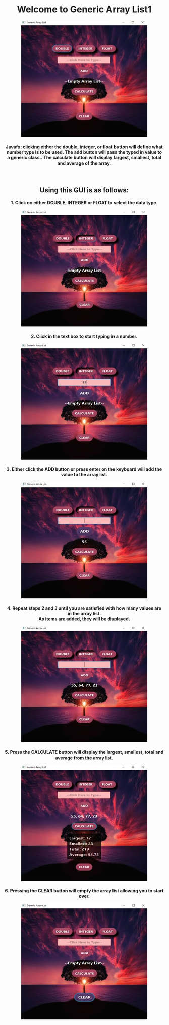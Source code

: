 
<h1 align="center">Welcome to Generic Array List1</h1>

<p align="center"><img src=/images/main_image.jpg></p>
<h4 align="center">
  Javafx: clicking either the double, integer, or float button will define what
  number type is to be used. The add button will pass the typed in value to
  a generic class.. The calculate	button will display largest, smallest,
  total and average of the array.
</h4>
<br>

<h2 align="center">Using this GUI is as follows:</h2>

<h4 align="center">
    1. Click on either DOUBLE, INTEGER or FLOAT to select the data type.
<p align="center"><img src=/images/number_type.jpg></p>
  <!-- ![number image](/images/number_type.jpg "Selecting Number Type") -->
</h4>

<h4 align="center">
    2. Click in the text box to start typing in a number.

<p align="center">
<img src=/images/add_number.jpg>
</p>
  <!-- ![add number image](/images/add_number.jpg "Typing in the textbox") -->
</h4>

<h4 align="center">
    3. Either click the ADD button or press enter on the keyboard will add the value to the array list.
<p align="center"><img src=/images/added.jpg></p>
  <!-- ![added image](/images/added.jpg "Value added") -->
</h4>

<h4 align="center">
    4. Repeat steps 2 and 3 until you are satisfied with how many values are in the array list.
<br>  
    As items are added, they will be displayed.
<p align="center"><img src=/images/add_more_numbers.jpg></p>
  <!-- ![add more numbers image](/images/add_more_numbers.jpg "Add more values") -->
</h4>

<h4 align="center">
    5. Press the CALCULATE button will display the largest, smallest, total and average from the array list.
    <p align="center"><img src=/images/calculate.jpg></p>
    <!-- ![calculate image](/images/calculate.jpg "Calculate array list") -->
</h4>

<h4 align="center">
    6. Pressing the CLEAR button will empty the array list allowing you to start over.
<p align="center"><img src=/images/clear.jpg></p>
    <!-- ![clear image](/images/clear.jpg "Clearing everything") -->
</h4>


<!-- For more details see [GitHub Flavored Markdown](https://guides.github.com/features/mastering-markdown/). -->
<!-- You can use the [editor on GitHub](https://github.com/zuki07/Generic_array_list1/edit/gh-pages/index.md) to maintain and preview the content for your website in Markdown files. -->
